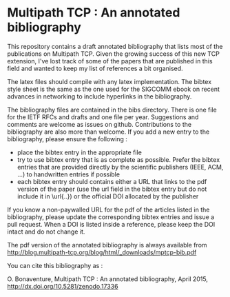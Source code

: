 Multipath TCP : An annotated bibliography
===================================


This repository contains a draft annotated bibliography that lists most of the publications on Multipath TCP. Given the growing success of this new TCP extension, I've lost track of some of the papers that are published in this field and wanted to keep my list of references a bit organised.

The latex files should compile with any latex implementation. The bibtex style sheet is the same as the one used for the SIGCOMM ebook on recent advances in networking to include hyperlinks in the bibliography.

The bibliography files are contained in the bibs directory. There is one file for the IETF RFCs and drafts and one file per year. Suggestions and comments are welcome as issues on github. Contributions to the bibliography are also more than welcome. If you add a new entry to the bibliography, please ensure the following :

 - place the bibtex entry in the appropriate file
 - try to use bibtex entry that is as complete as possible. Prefer the bibtex entries that are provided directly by the scientific publishers (IEEE, ACM, ...) to handwritten entries if possible
 - each bibtex entry should contains either a URL that links to the pdf version of the paper (use the url field in the bibtex entry but do not include it in \url{..}) or the official DOI allocated by the publisher
 
If you know a non-paywalled URL for the pdf of the articles listed in the bibliography, please update the corresponding bibtex entries and issue a pull request. When a DOI is listed inside a reference, please keep the DOI intact and do not change it.

The pdf version of the annotated bibliography is always available from http://blog.multipath-tcp.org/blog/html/_downloads/mptcp-bib.pdf

You can cite this bibliography as :

O. Bonaventure, Multipath TCP : An annotated bibliography, April 2015, http://dx.doi.org/10.5281/zenodo.17336

